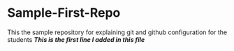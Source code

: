 # Sample-First-Repo
This the sample repository for explaining git and github configuration for the students
***This is the first line I added in this file***